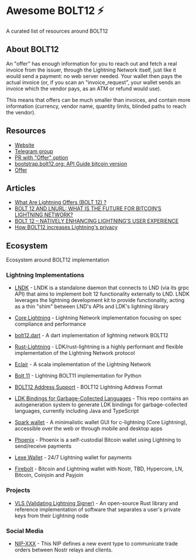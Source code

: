 
# Awesome BOLT12 ⚡

A curated list of resources around BOLT12

## About BOLT12

An "offer" has enough information for you to reach out and fetch a real invoice from the issuer, through the Lightning Network itself, just like it would send a payment: no web server needed. Your wallet then pays the actual invoice (or, if you scan an "invoice_request", your wallet sends an invoice which the vendor pays, as an ATM or refund would use).

This means that offers can be much smaller than invoices, and contain more information (currency, vendor name, quantity limits, blinded paths to reach the vendor).

## Resources

- [Website](https://bolt12.org/)
- [Telegram group](https://t.me/bolt12org)
- [PR with "Offer" option](https://github.com/lightning/bolts/pull/798)
- [bootstrap.bolt12.org: API Guide bitcoin version ](https://bootstrap.bolt12.org/)
- [Offer](https://bitcoinops.org/en/topics/offers/)

## Articles

- [What Are Lightning Offers (BOLT 12) ?](https://thebitcoinmanual.com/articles/lightning-offers-bolt12/)
- [BOLT 12 AND LNURL: WHAT IS THE FUTURE FOR BITCOIN’S LIGHTNING NETWORK?](https://bitcoinmagazine.com/technical/bolt12-lnurl-and-bitcoin-lightning)
- [BOLT 12 – NATIVELY ENHANCING LIGHTNING’S USER EXPERIENCE](https://voltage.cloud/blog/lightning-network-faq/bolt-12-enhancing-lightning-networks-users-experience/)
- [How BOLT12 increases Lightning's privacy](https://www.litebit.eu/en/news/bolt12-lightning)


## Ecosystem

Ecosystem around BOLT12 implementation

### Lightning Implementations 

- [LNDK](https://github.com/lndk-org/lndk) - LNDK is a standalone daemon that connects to LND (via its grpc API) that aims to implement bolt 12 functionality externally to LND. LNDK leverages the lightning development kit to provide functionality, acting as a thin "shim" between LND's APIs and LDK's lightning library
- [Core Lightning](https://github.com/ElementsProject/lightning) - Lightning Network implementation focusing on spec compliance and performance
- [bolt12.dart](https://github.com/dart-lightning/lndart.bolt12) - A dart implementation of lightning network BOLT12
- [Rust-Lightning](https://github.com/lightningdevkit/rust-lightning) - LDK/rust-lightning is a highly performant and flexible implementation of the Lightning Network protocol
- [Eclair](https://github.com/ACINQ/eclair) - A scala implementation of the Lightning Network
- [Bolt 11](https://github.com/lnbits/bolt11) - Lightning BOLT11 implementation for Python
- [BOLT12 Address Support](https://github.com/rustyrussell/bolt12address) - BOLT12 Lightning Address Format
- [LDK Bindings for Garbage-Collected Languages](https://github.com/lightningdevkit/ldk-garbagecollected) - This repo contains an autogeneration system to generate LDK bindings for garbage-collected languages, currently including Java and TypeScript

- [Spark wallet](https://github.com/shesek/spark-wallet) - A minimalistic wallet GUI for c-lightning (Core Lightning), accessible over the web or through mobile and desktop apps
- [Phoenix](https://github.com/ACINQ/phoenix) - Phoenix is a self-custodial Bitcoin wallet using Lightning to send/receive payments
- [Lexe Wallet](https://lexe.app/) - 24/7 Lightning wallet for payments
- [Firebolt](https://github.com/AreaLayer/FireBolt) -  Bitcoin and Lightning wallet with Nostr, TBD, Hypercore, LN, Bitcoin, Coinjoin and Payjoin


### Projects

- [VLS (Validating Lightning Signer)](https://vls.tech/) - An open-source Rust library and reference implementation of software that separates a user's private keys from their Lightning node

### Social Media

- [NIP-XXX](https://github.com/nostr-protocol/nips/blob/361c439b4860648dda06ff6e6c41dd11e58bb995/XXX.md) - This NIP defines a new event type to communicate trade orders between Nostr relays and clients.




